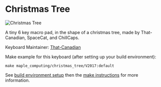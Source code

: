 Christmas Tree
===

![Christmas Tree](https://i.imgur.com/I9FNdSv.png)

A tiny 6 key macro pad, in the shape of a christmas tree, made by That-Canadian, SpaceCat, and ChillCaps. 

Keyboard Maintainer: [That-Canadian](https://github.com/That-Canadian)

Make example for this keyboard (after setting up your build environment):

    make maple_computing/christmas_tree/V2017:default

See [build environment setup](https://docs.qmk.fm/#/getting_started_build_tools) then the [make instructions](https://docs.qmk.fm/#/getting_started_make_guide) for more information.
